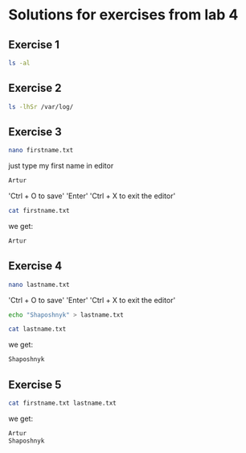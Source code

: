 # Solutions for exercises from lab 4

## Exercise 1

```bash
ls -al
```
## Exercise 2

```bash
ls -lhSr /var/log/
```
## Exercise 3
```bash
nano firstname.txt 
```
just type my first name in editor
```bash
Artur
```
'Ctrl + O to save'
'Enter'
'Ctrl + X to exit the editor'
```bash
cat firstname.txt
```
we get: 
```bash
Artur
```
## Exercise 4
```bash
nano lastname.txt 
```
'Ctrl + O to save'
'Enter'
'Ctrl + X to exit the editor'
```bash
echo "Shaposhnyk" > lastname.txt 
```
```bash
cat lastname.txt
```
we get: 
```bash
Shaposhnyk
```
## Exercise 5
```bash
cat firstname.txt lastname.txt
```
we get:
```bash
Artur
Shaposhnyk
```





